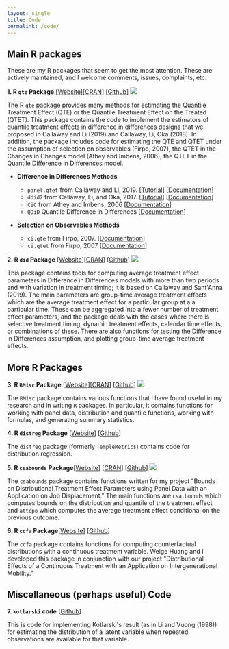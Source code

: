 ```yaml
---
layout: single
title: Code
permalink: /code/
---
```


## Main R packages

These are my R packages that seem to get the most attention.  These are actively maintained, and I welcome comments, issues, complaints, etc.

**1. R `qte` Package** [[Website](http://bcallaway11.github.io/qte/)][[CRAN](https://cran.r-project.org/web/packages/qte/index.html)] [[Github](https://github.com/bcallaway11/qte)] [![](http://cranlogs.r-pkg.org/badges/grand-total/qte)](http://cran.rstudio.com/web/packages/qte/index.html)

The R `qte` package provides many methods for estimating the Quantile Treatment Effect (QTE) or the Quantile Treatment Effect on the Treated (QTET). This package contains the code to implement the estimators of quantile treatment effects in difference in differences designs that we proposed in Callaway and Li (2019) and Callaway, Li, Oka (2018).  In addition, the package includes code for estimating the QTE and QTET under the assumption of selection on observables (Firpo, 2007), the QTET in the Changes in Changes model (Athey and Imbens, 2006), the QTET in the Quantile Difference in Differences model.

  * **Difference in Differences Methods**

    * `panel.qtet` from Callaway and Li, 2019. [[Tutorial](http://bcallaway11.github.io/qte/articles/panel-qtet.html)] [[Documentation](http://bcallaway11.github.io/qte/reference/panel.qtet.html)]
    * `ddid2` from Callaway, Li, and Oka, 2017.  [[Tutorial](http://bcallaway11.github.io/qte/articles/ddid2.html)] [[Documentation](http://bcallaway11.github.io/qte/reference/ddid2.html)]
    * `CiC` from Athey and Imbens, 2006 [[Documentation](http://bcallaway11.github.io/qte/reference/CiC.html)]
    * `QDiD` Quantile Difference in Differences [[Documentation](http://bcallaway11.github.io/qte/reference/QDiD.html)]

  * **Selection on Observables Methods**

    * `ci.qte` from Firpo, 2007.  [[Documentation](http://bcallaway11.github.io/qte/reference/ci.qte.html)]
    * `ci.qtet` from Firpo, 2007 [[Documentation](http://bcallaway11.github.io/qte/reference/ci.qtet.html)]

**2. R `did` Package** [[Website](http://bcallaway11.github.io/did/)][[CRAN](https://cran.r-project.org/web/packages/did/index.html)] [[Github](https://github.com/bcallaway11/did)] [![](http://cranlogs.r-pkg.org/badges/grand-total/did)](http://cran.rstudio.com/web/packages/did/index.html)

This package contains tools for computing average treatment effect parameters in Difference in Differences models with more than two periods and with variation in treatment timing; it is based on Callaway and Sant'Anna (2019).  The main parameters are group-time average treatment effects which are the average treatment effect for a particular group at a a particular time.  These can be aggregated into a fewer number of treatment effect parameters, and the package deals with the cases where there is selective treatment timing, dynamic treatment effects, calendar time effects, or combinations of these.  There are also functions for testing the Difference in Differences assumption, and plotting group-time average treatment effects.


## More R Packages

**3. R `BMisc` Package** [[Website](http://bcallaway11.github.io/BMisc/)][[CRAN](https://cran.r-project.org/web/packages/BMisc/index.html)] [[Github](https://github.com/bcallaway11/BMisc)] [![](http://cranlogs.r-pkg.org/badges/grand-total/BMisc)](http://cran.rstudio.com/web/packages/BMisc/index.html)

The `BMisc` package contains various functions that I have found useful in my research and in writing `R` packages.  In particular, it contains functions for working with panel data, distribution and quantile functions, working with formulas, and generating summary statistics.

**4. R `distreg` Package** [[Website](http://bcallaway11.github.io/distreg/)] [[Github](https://github.com/bcallaway11/distreg)] 

The `distreg` package (formerly `TempleMetrics`) contains code for distribution regression.


**5. R `csabounds` Package**[[Website](https://bcallaway11.github.io/csabounds/)] [[CRAN](https://cran.r-project.org/web/packages/csabounds/index.html)] [[Github](https://github.com/bcallaway11/csabounds)] [![](http://cranlogs.r-pkg.org/badges/grand-total/csabounds)](http://cran.rstudio.com/web/packages/csabounds/index.html)

The `csabounds` package contains functions written for my project "Bounds on Distributional Treatment Effect Parameters using Panel Data with an Application on Job Displacement."  The main functions are `csa.bounds` which computes bounds on the distribution and quantile of the treatment effect and `attcpo` which computes the average treatment effect conditional on the previous outcome.

**6. R `ccfa` Package**[[Website](https://WeigeHuangEcon.github.io/ccfa/)] [[Github](https://github.com/WeigeHuangEcon/ccfa)]

The `ccfa` package contains functions for computing counterfactual distributions with a continuous treatment variable.  Weige Huang and I developed this package in conjunction with our project "Distributional Effects of a Continuous Treatment with an Application on Intergenerational Mobility." 

## Miscellaneous (perhaps useful) Code

**7. `kotlarski` code** [[Github](https://github.com/bcallaway11/kotlarski)]

This is code for implementing Kotlarski's result (as in Li and Vuong (1998)) for estimating the distribution of a latent variable when repeated observations are available for that variable.  
